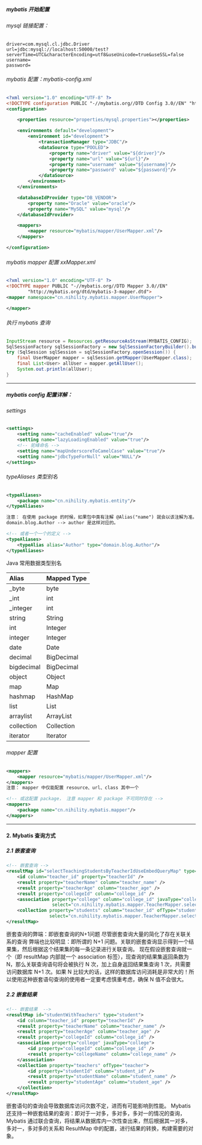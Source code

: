 ##### mybatis 开始配置

###### mysql 链接配置：

```properties
driver=com.mysql.cl.jdbc.Driver
url=jdbc:mysql://localhost:50000/test?serverTime=UTC&characterEncoding=utf8&useUnicode=true&useSSL=false
username=
password=
```

###### mybatis 配置：mybatis-config.xml

```xml
<?xml version="1.0" encoding="UTF-8" ?>
<!DOCTYPE configuration PUBLIC "-//mybatis.org//DTD Config 3.0//EN" "http://mybatis.org/dtd/mybatis-3-config.dtd">
<configuration>

    <properties resource="properties/mysql.properties"></properties>

    <environments default="development">
        <environment id="development">
            <transactionManager type="JDBC"/>
            <dataSource type="POOLED">
                <property name="driver" value="${driver}"/>
                <property name="url" value="${url}"/>
                <property name="username" value="${username}"/>
                <property name="password" value="${password}"/>
            </dataSource>
        </environment>
    </environments>

    <databaseIdProvider type="DB_VENDOR">
        <property name="Oracle" value="oracle"/>
        <property name="MySQL" value="mysql"/>
    </databaseIdProvider>

    <mappers>
        <mapper resource="mybatis/mapper/UserMapper.xml"/>
    </mappers>

</configuration>
```



###### mybatis mapper 配置 xxMapper.xml

```xml
<?xml version="1.0" encoding="UTF-8" ?>
<!DOCTYPE mapper PUBLIC "-//mybatis.org//DTD Mapper 3.0//EN"
        "http://mybatis.org/dtd/mybatis-3-mapper.dtd">
<mapper namespace="cn.nihility.mybatis.mapper.UserMapper">

</mapper>
```



###### 执行 mybatis 查询

```java
InputStream resource = Resources.getResourceAsStream(MYBATIS_CONFIG);
SqlSessionFactory sqlSessionFactory = new SqlSessionFactoryBuilder().build(resource);
try (SqlSession sqlSession = sqlSessionFactory.openSession()) {
    final UserMapper mapper = sqlSession.getMapper(UserMapper.class);
    final List<User> allUser = mapper.getAllUser();
    System.out.println(allUser);
}
```



---

##### mybatis config 配置详解：

###### settings

```xml
<settings>
    <setting name="cacheEnabled" value="true"/>
    <setting name="lazyLoadingEnabled" value="true"/>
    <!-- 驼峰命名 -->
    <setting name="mapUnderscoreToCamelCase" value="true"/>
    <setting name="jdbcTypeForNull" value="NULL"/>
</settings>
```

###### typeAliases 类型别名

```xml
<typeAliases>
    <package name="cn.nihility.mybatis.entity"/>
</typeAliases>

注意： 在使用 package 的时候，如果包中类有注解 @Alias("name") 就会以该注解为准。
domain.blog.Author --> author 是这样对应的。

<!-- 或者一个一个的定义 -->
<typeAliases>
    <typeAlias alias="Author" type="domain.blog.Author"/>
</typeAliases>
```

Java 常用数据类型别名

| Alias      | Mapped Type |
| :--------- | :---------- |
| _byte      | byte        |
| _int       | int         |
| _integer   | int         |
| string     | String      |
| int        | Integer     |
| integer    | Integer     |
| date       | Date        |
| decimal    | BigDecimal  |
| bigdecimal | BigDecimal  |
| object     | Object      |
| map        | Map         |
| hashmap    | HashMap     |
| list       | List        |
| arraylist  | ArrayList   |
| collection | Collection  |
| iterator   | Iterator    |

###### mapper 配置

```xml
<mappers>
    <mapper resource="mybatis/mapper/UserMapper.xml"/>
</mappers>
注意： mapper 中仅能配置 resource、url、class 其中一个

<!-- 或这配置 package， 注意 mapper 和 package 不可同时存在 -->
<mappers>
    <package name="cn.nihility.mybatis.mapper"/>
</mappers>
```

---

#### 2. Mybatis 查询方式

##### 2.1 嵌套查询

```xml
<!-- 嵌套查询 -->
<resultMap id="selectTeachingStudentsByTeacherIdUseEmbedQueryMap" type="teacher">
    <id column="teacher_id" property="teacherId" />
    <result property="teacherName" column="teacher_name" />
    <result property="teacherAge" column="teacher_age" />
    <result property="collegeId" column="college_id" />
    <association property="college" column="college_id" javaType="college"
                 select="cn.nihility.mybatis.mapper.TeacherMapper.selectCollegeById" />
    <collection property="students" column="teacher_id" ofType="student"
                select="cn.nihility.mybatis.mapper.TeacherMapper.selectStudentsByTeacherId" />
</resultMap>
```

嵌套查询的弊端：即嵌套查询的N+1问题
尽管嵌套查询大量的简化了存在关联关系的查询
弊端也比较明显：即所谓的 N+1 问题。关联的嵌套查询显示得到一个结果集，然后根据这个结果集的每一条记录进行关联查询。
现在假设嵌套查询就一个（即 resultMap 内部就一个 association 标签），现查询的结果集返回条数为 N，那么关联查询语句将会被执行 N 次，加上自身返回结果集查询 1 次，共需要访问数据库 N+1 次。如果 N 比较大的话，这样的数据库访问消耗是非常大的！所以使用这种嵌套语句查询的使用者一定要考虑慎重考虑，确保 N 值不会很大。

##### 2.2 嵌套结果

```xml
<!-- 嵌套结果  -->
<resultMap id="studentWithTeachers" type="student">
    <id column="teacher_id" property="teacherId" />
    <result property="teacherName" column="teacher_name" />
    <result property="teacherAge" column="teacher_age" />
    <result property="collegeId" column="college_id" />
    <association property="college" javaType="college">
        <id property="collegeId" column="college_id" />
        <result property="collegeName" column="college_name" />
    </association>
    <collection property="teachers" ofType="teacher">
        <id property="studentId" column="student_id" />
        <result property="studentName" column="student_name" />
        <result property="studentAge" column="student_age" />
    </collection>
</resultMap>
```

嵌套语句的查询会导致数据库访问次数不定，进而有可能影响到性能。
Mybatis 还支持一种嵌套结果的查询：即对于一对多，多对多，多对一的情况的查询，Mybatis 通过联合查询，将结果从数据库内一次性查出来，然后根据其一对多，多对一，多对多的关系和 ResultMap 中的配置，进行结果的转换，构建需要的对象。